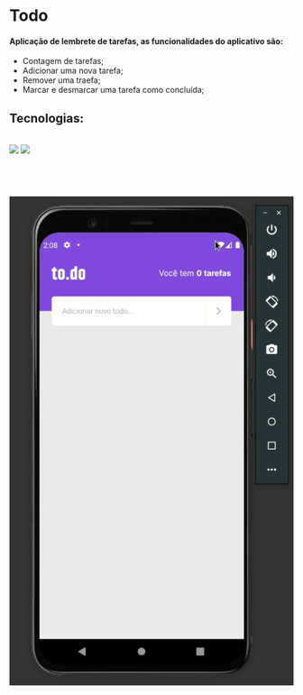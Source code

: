 # Todo

#### Aplicação de lembrete de tarefas, as funcionalidades do aplicativo são:

* Contagem de tarefas;
* Adicionar uma nova tarefa;
* Remover uma traefa;
* Marcar e desmarcar uma tarefa como concluída;

## Tecnologias:
<br>
<img src="https://img.shields.io/static/v1?label=React Native&message= &color=5CCEEE&style=plastic&logo=react"/>

<img src="https://img.shields.io/static/v1?label=Typescript&message= &color=1572B6&style=plastic&logo=typescript"/>

<br>
<br>
<br>
<h1 align="center">
  <img alt="My Skills " title="#My Skills  " src="./assets/project-react-native-desafio-01.gif" />
</h1>